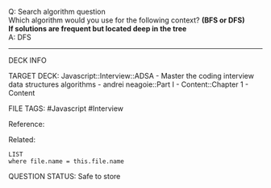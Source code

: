 Q: Search algorithm question  
Which algorithm would you use for the following context? **(BFS or DFS)**  
**If solutions are frequent but located deep in the tree**  
A: DFS
<!--ID: 1693659888554-->

---

DECK INFO

TARGET DECK: Javascript::Interview::ADSA - Master the coding interview data structures algorithms - andrei neagoie::Part I - Content::Chapter 1 - Content

FILE TAGS: #Javascript #Interview

Reference:

Related:

```dataview
LIST
where file.name = this.file.name
```


QUESTION STATUS: Safe to store